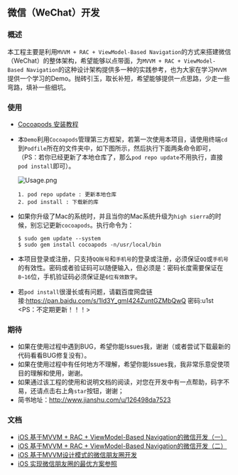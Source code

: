 ## 微信（WeChat）开发

### 概述
本工程主要是利用`MVVM + RAC + ViewModel-Based Navigation`的方式来搭建微信（WeChat）的整体架构，希望能够以点带面，为`MVVM + RAC + ViewModel-Based Navigation`的这种设计架构提供多一种的实践参考，也为大家在学习`MVVM`提供一个学习的Demo。抛砖引玉，取长补短，希望能够提供一点思路，少走一些弯路，填补一些细坑。


### 使用
- [Cocoapods 安装教程](https://www.cnblogs.com/chuancheng/p/8443677.html)

- 本`Demo`利用`Cocoapods`管理第三方框架，若第一次使用本项目，请使用终端`cd`到`Podfile`所在的文件夹中，如下图所示，然后执行下面两条命令即可，（PS：若你已经更新了本地仓库了，那么`pod repo update`不用执行，直接`pod install`即可）。

	![Usage.png](https://github.com/CoderMikeHe/WeChat/blob/master/WeChat/SnapShot/CocopodsUsage.png)
	
	```
	1. pod repo update : 更新本地仓库 
	2. pod install : 下载新的库
	```
- 如果你升级了Mac的系统时，并且当你的Mac系统升级为` high sierra `的时候，别忘记更新`cocoapods`。执行命令为：

	```
	$ sudo gem update --system
	$ sudo gem install cocoapods -n/usr/local/bin
	```
- 本项目登录或注册，只支持`QQ账号`和`手机号`的登录或注册，必须保证`QQ`或`手机号`的有效性。密码或者验证码可以随便输入，但必须是：密码长度需要保证在`8~16`位，手机验证码必须保证是`6位有效数字`。
- 若`pod install`很漫长或有问题，请戳百度网盘链接:https://pan.baidu.com/s/1Id3Y_gmI424ZuntGZMbQwQ  密码:u1st  <PS：不定期更新！！！> 

### 期待
- 如果在使用过程中遇到BUG，希望你能Issues我，谢谢（或者尝试下载最新的代码看看BUG修复没有）。
- 如果在使用过程中有任何地方不理解，希望你能Issues我，我非常乐意促使项目的理解和使用，谢谢。
- 如果通过该工程的使用和说明文档的阅读，对您在开发中有一点帮助，码字不易，还请点击右上角`star`按钮，谢谢；
- 简书地址：<http://www.jianshu.com/u/126498da7523>

### 文档
- [iOS 基于MVVM + RAC + ViewModel-Based Navigation的微信开发（一）](http://www.jianshu.com/p/fd407a4ecb8e)
- [iOS 基于MVVM + RAC + ViewModel-Based Navigation的微信开发（二）](http://www.jianshu.com/p/8c35fc02f47b)
- [iOS 基于MVVM设计模式的微信朋友圈开发](https://www.jianshu.com/p/2f161f6a310f)
- [iOS 实现微信朋友圈的最优方案参照](https://www.jianshu.com/p/395bac3648a7)
